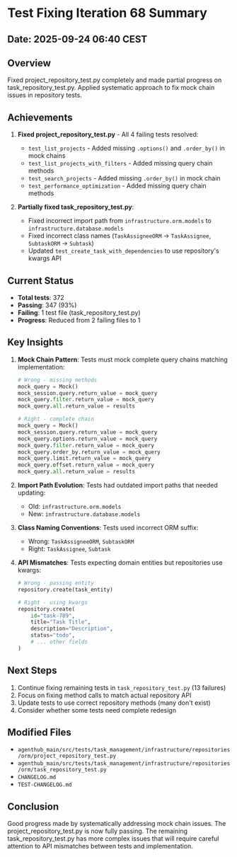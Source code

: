 # Test Fixing Iteration 68 Summary

## Date: 2025-09-24 06:40 CEST

## Overview
Fixed project_repository_test.py completely and made partial progress on task_repository_test.py. Applied systematic approach to fix mock chain issues in repository tests.

## Achievements
1. **Fixed project_repository_test.py** - All 4 failing tests resolved:
   - `test_list_projects` - Added missing `.options()` and `.order_by()` in mock chains
   - `test_list_projects_with_filters` - Added missing query chain methods
   - `test_search_projects` - Added missing `.order_by()` in mock chain
   - `test_performance_optimization` - Added missing query chain methods

2. **Partially fixed task_repository_test.py**:
   - Fixed incorrect import path from `infrastructure.orm.models` to `infrastructure.database.models`
   - Fixed incorrect class names (`TaskAssigneeORM` → `TaskAssignee`, `SubtaskORM` → `Subtask`)
   - Updated `test_create_task_with_dependencies` to use repository's kwargs API

## Current Status
- **Total tests**: 372
- **Passing**: 347 (93%)
- **Failing**: 1 test file (task_repository_test.py)
- **Progress**: Reduced from 2 failing files to 1

## Key Insights
1. **Mock Chain Pattern**: Tests must mock complete query chains matching implementation:
   ```python
   # Wrong - missing methods
   mock_query = Mock()
   mock_session.query.return_value = mock_query
   mock_query.filter.return_value = mock_query
   mock_query.all.return_value = results
   
   # Right - complete chain
   mock_query = Mock()
   mock_session.query.return_value = mock_query
   mock_query.options.return_value = mock_query
   mock_query.filter.return_value = mock_query
   mock_query.order_by.return_value = mock_query
   mock_query.limit.return_value = mock_query
   mock_query.offset.return_value = mock_query
   mock_query.all.return_value = results
   ```

2. **Import Path Evolution**: Tests had outdated import paths that needed updating:
   - Old: `infrastructure.orm.models`
   - New: `infrastructure.database.models`

3. **Class Naming Conventions**: Tests used incorrect ORM suffix:
   - Wrong: `TaskAssigneeORM`, `SubtaskORM`
   - Right: `TaskAssignee`, `Subtask`

4. **API Mismatches**: Tests expecting domain entities but repositories use kwargs:
   ```python
   # Wrong - passing entity
   repository.create(task_entity)
   
   # Right - using kwargs
   repository.create(
       id="task-789",
       title="Task Title",
       description="Description",
       status="todo",
       # ... other fields
   )
   ```

## Next Steps
1. Continue fixing remaining tests in `task_repository_test.py` (13 failures)
2. Focus on fixing method calls to match actual repository API
3. Update tests to use correct repository methods (many don't exist)
4. Consider whether some tests need complete redesign

## Modified Files
- `agenthub_main/src/tests/task_management/infrastructure/repositories/orm/project_repository_test.py`
- `agenthub_main/src/tests/task_management/infrastructure/repositories/orm/task_repository_test.py`
- `CHANGELOG.md`
- `TEST-CHANGELOG.md`

## Conclusion
Good progress made by systematically addressing mock chain issues. The project_repository_test.py is now fully passing. The remaining task_repository_test.py has more complex issues that will require careful attention to API mismatches between tests and implementation.